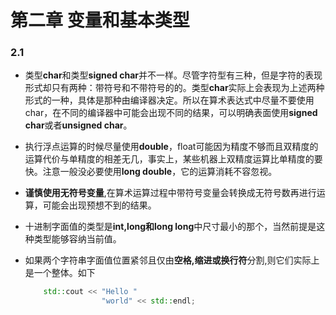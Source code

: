 # 第二章 变量和基本类型

### 2.1

+ 类型**char**和类型**signed char**并不一样。尽管字符型有三种，但是字符的表现形式却只有两种：带符号和不带符号的的。类型**char**实际上会表现为上述两种形式的一种，具体是那种由编译器决定。所以在算术表达式中尽量不要使用char，在不同的编译器中可能会出现不同的结果，可以明确表面使用**signed char**或者**unsigned char**。

+ 执行浮点运算的时候尽量使用**double**，float可能因为精度不够而且双精度的运算代价与单精度的相差无几，事实上，某些机器上双精度运算比单精度的要快。注意一般没必要使用**long double**，它的运算消耗不容忽视。

+ **谨慎使用无符号变量**,在算术运算过程中带符号变量会转换成无符号数再进行运算，可能会出现预想不到的结果。

+ 十进制字面值的类型是**int,long和long long**中尺寸最小的那个，当然前提是这种类型能够容纳当前值。

+ 如果两个字符串字面值位置紧邻且仅由**空格,缩进或换行符**分割,则它们实际上是一个整体。如下

  ```c++
      std::cout << "Hello "
                   "world" << std::endl;
  ```
  

